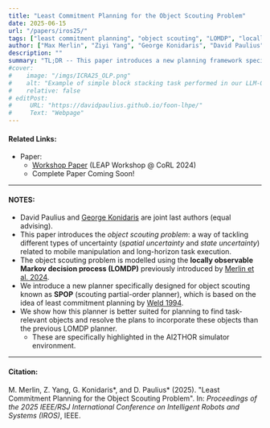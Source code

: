```yaml
---
title: "Least Commitment Planning for the Object Scouting Problem"
date: 2025-06-15
url: "/papers/iros25/"
tags: ["least commitment planning", "object scouting", "LOMDP", "locally observable Markov decision process", "robot simulation"]
author: ["Max Merlin", "Ziyi Yang", "George Konidaris", "David Paulius"]
description: ""
summary: "TL;DR -- This paper introduces a new planning framework specifically designed for object scouting with LOMDPs called the Scouting Partial-Order Planner (SPOP), which exploits the characteristics of partial order and regression planning to plan around gaps in knowledge the robot may have about the existence, location, and state of relevant objects in its environment."
#cover:
#    image: "/imgs/ICRA25_OLP.png"
#    alt: "Example of simple block stacking task performed in our LLM-OLP paper"
#    relative: false
# editPost:
#     URL: "https://davidpaulius.github.io/foon-lhpe/"
#     Text: "Webpage"
---
```


#### Related Links:

+ Paper:
  + [Workshop Paper](https://openreview.net/forum?id=t3mtZQqwNS) (LEAP Workshop @ CoRL 2024)
  + Complete Paper Coming Soon!
---

#### NOTES:

+ David Paulius and [George Konidaris](https://cs.brown.edu/~gdk/) are joint last authors (equal advising).
+ This paper introduces the _object scouting problem_: a way of tackling different types of uncertainty (_spatial uncertainty_ and _state uncertainty_) related to mobile manipulation and long-horizon task execution.
+ The object scouting problem is modelled using the **locally observable Markov decision process (LOMDP)** previously introduced by [Merlin et al. 2024](https://ieeexplore.ieee.org/abstract/document/10610876).
+ We introduce a new planner specifically designed for object scouting known as **SPOP** (scouting partial-order planner), which is based on the idea of least commitment planning by [Weld 1994](https://ojs.aaai.org/aimagazine/index.php/aimagazine/article/view/1109).
+ We show how this planner is better suited for planning to find task-relevant objects and resolve the plans to incorporate these objects than the previous LOMDP planner.
  + These are specifically highlighted in the AI2THOR simulator environment.


---

#### Citation:

M. Merlin, Z. Yang, G. Konidaris*, and D. Paulius* (2025). "Least Commitment Planning for the Object Scouting Problem". In: *Proceedings of the 2025 IEEE/RSJ International Conference on Intelligent Robots and Systems (IROS)*, IEEE.

